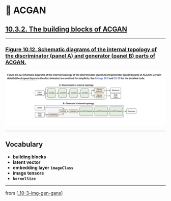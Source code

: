 # 🦋 ACGAN

## [**10.3.2.** The building blocks of ACGAN](https://livebook.manning.com/book/deep-learning-with-javascript/chapter-10/147)

---

### [**Figure 10.12.** Schematic diagrams of the internal topology of the discriminator (panel A) and generator (panel B) parts of ACGAN.](https://livebook.manning.com/book/deep-learning-with-javascript/chapter-10/ch10fig12)

<img src="../../../assets/figures/Figure_10-12.png">

---

## **Vocabulary**

- <b>building blocks</b>
- **latent vector**
- **embedding layer**
  **`imageClass`**
- **image tensors**
- **`kernelSize`**

<link rel="stylesheet" type="text/css" media="all" href="../../../assets/css/custom.css" />

---

from [[_10-3-img-gen-gans]]

[//begin]: # "Autogenerated link references for markdown compatibility"
[_10-3-img-gen-gans]: _10-3-img-gen-gans.md "🦋 Img Gen GANs"
[//end]: # "Autogenerated link references"
